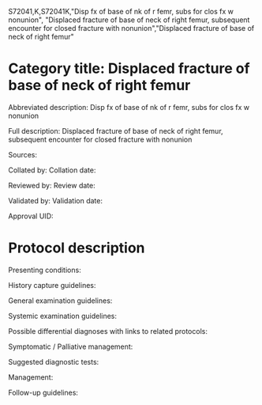 S72041,K,S72041K,"Disp fx of base of nk of r femr, subs for clos fx w nonunion", "Displaced fracture of base of neck of right femur, subsequent encounter for closed fracture with nonunion","Displaced fracture of base of neck of right femur"
# Category title: Displaced fracture of base of neck of right femur

Abbreviated description: Disp fx of base of nk of r femr, subs for clos fx w nonunion

Full description: Displaced fracture of base of neck of right femur, subsequent encounter for closed fracture with nonunion

Sources:

Collated by:
Collation date:

Reviewed by:
Review date:

Validated by:
Validation date:

Approval UID:

# Protocol description

Presenting conditions:

History capture guidelines:

General examination guidelines:

Systemic examination guidelines:

Possible differential diagnoses with links to related protocols:

Symptomatic / Palliative management:

Suggested diagnostic tests:

Management:

Follow-up guidelines:
